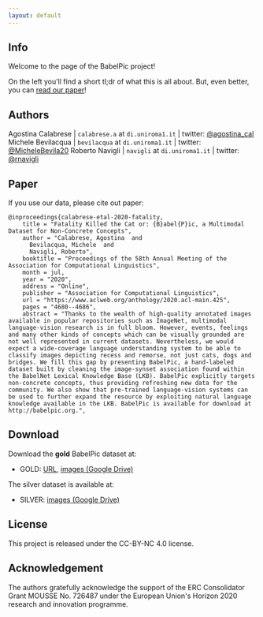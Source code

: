 ```yaml
---
layout: default
---
```

## Info
Welcome to the page of the BabelPic project!

On the left you'll find a short tl;dr of what this is all about. But, even better, you can [read our paper](https://www.aclweb.org/anthology/2020.acl-main.425/)!

## Authors
Agostina Calabrese | `calabrese.a` at `di.uniroma1.it` | twitter: [@agostina_cal](https://twitter.com/agostina_cal)
Michele Bevilacqua | `bevilacqua` at `di.uniroma1.it`  | twitter: [@MicheleBevila20](https://twitter.com/MicheleBevila20)
Roberto Navigli    | `navigli` at `di.uniroma1.it`     | twitter: [@rnavigli](https://twitter.com/rnavigli)

## Paper
If you use our data, please cite out paper:

```
@inproceedings{calabrese-etal-2020-fatality,
    title = "Fatality Killed the Cat or: {B}abel{P}ic, a Multimodal Dataset for Non-Concrete Concepts",
    author = "Calabrese, Agostina  and
      Bevilacqua, Michele  and
      Navigli, Roberto",
    booktitle = "Proceedings of the 58th Annual Meeting of the Association for Computational Linguistics",
    month = jul,
    year = "2020",
    address = "Online",
    publisher = "Association for Computational Linguistics",
    url = "https://www.aclweb.org/anthology/2020.acl-main.425",
    pages = "4680--4686",
    abstract = "Thanks to the wealth of high-quality annotated images available in popular repositories such as ImageNet, multimodal language-vision research is in full bloom. However, events, feelings and many other kinds of concepts which can be visually grounded are not well represented in current datasets. Nevertheless, we would expect a wide-coverage language understanding system to be able to classify images depicting recess and remorse, not just cats, dogs and bridges. We fill this gap by presenting BabelPic, a hand-labeled dataset built by cleaning the image-synset association found within the BabelNet Lexical Knowledge Base (LKB). BabelPic explicitly targets non-concrete concepts, thus providing refreshing new data for the community. We also show that pre-trained language-vision systems can be used to further expand the resource by exploiting natural language knowledge available in the LKB. BabelPic is available for download at http://babelpic.org.",
```

## Download
Download the **gold** BabelPic dataset at:
* GOLD: [URL](), [images (Google Drive)]()

The silver dataset is available at:
* SILVER: [images (Google Drive)]()

## License
This project is released under the CC-BY-NC 4.0 license.

## Acknowledgement
The authors gratefully acknowledge the support of the ERC Consolidator Grant MOUSSE No. 726487 under the European Union's Horizon 2020 research and innovation programme.
